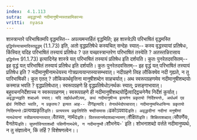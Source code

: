 ```yaml
---
index:  4.1.113
sutra:  अवृद्धाभ्यो नदीमानुषीभ्यस्तन्नामिकाभ्यः
vritti:  nyasa
---
```


शास्त्रान्तरे परिभाषितमपि वृद्धमस्ति-- अपत्यमन्तर्हितं वृद्धमिति; इह शास्त्रेऽपि परिभाषितं वृद्धमस्ति `वृद्धिर्यस्याचामादिस्तद्वृद्धम्` (1.1.73) इति, अतो वृद्धप्रतिषेधे कस्यचित् सन्देहः स्यात्-- कस्य वृद्धस्यायां प्रतिषेधः, किंस्वित् यदिह परिभाषितं तस्यायं प्रतिषेधः ? उत यच्छास्त्रान्तरेण परिभाषितं तस्येति ? अतस्तन्निरासाय `वृद्धिर्यस्य` 91.1.73) इत्यादिनेह शास्त्रे यत् परिभाषितं तस्यायं प्रतिषेध इति दर्शयति। कुतः पुनरेतदवसितम्-- इह वृद्धं यत् परिभाषितं तस्यायं प्रतिषेध इति दर्शयति। कुतः पुनरेतदवसितम्-- इह वृद्धं यत् परिभाषितं तस्यायं प्रतिषेध इति ? नदीमानुषीनामधेयस्य गोत्रप्रत्ययान्तस्यासम्भवात्। नदीग्रहणे त्विह लौकिक्येव नदी गृह्यते, न तु पारिभाषिकी। कुत एतत् ? लौकिकार्थवृत्तिना मानुषीशब्देन साहचर्यात्। अथ स्वरूपग्रहणमेव नदीमानुषीशब्दयोः कस्मान्न भवति ? वृद्धप्रतिषेधात्। स्वरूपग्रहणे हि वृद्धप्रतिषेधोऽनर्थकः स्यात्; प्रसङ्गाभावात्। बहुवचननिर्देशाच्च न स्वरूपग्रहणम्। स्वरूपग्रहणे ही नदीमानुषीशब्दयोर्द्वित्वाद्द्विचनेनैव निर्देशं कुर्यात्। `अवृद्धाभ्य्इति शब्दधर्मः स्यात्। यदि तर्ह्यर्थधर्मोऽयम्, कथं नदीमानुषीभ्य इत्यनेन प्रकृतयो निर्दिश्यन्ते, अर्थधर्म एव ह्येवं निर्दिष्टो भवति, न प्रकृतयः? इत्यत आह-- `तेन` इत्यादि। तेनार्थभेदोपचारात्। नदीमानुष्यभिधायिन्यः प्रकृतयो निर्दिश्यन्ते। `प्रत्ययप्रकृतिः` इति। प्रत्ययस्य प्रकृतिरिति षष्ठीसमासः। `ढकोऽपवादः` इति। अवृद्धादीनां नदीनां मनुषीणां नामधेयानां स्त्रीप्रत्ययान्तत्वात्। `वैतस्तः, नार्मदः` इति। वितस्तानर्मदाशब्दाभ्यामण्। `शैक्षितः` इति। शिक्षिताशब्दात्।
`सौपर्णेयः, वैनतेयः` इति। सुपर्णाविनताशब्दौ पक्षिणीनामधेये, न नदीमानुष्यौ। `शौभनेय-` इति। शोभनाशब्दो वर्त्तते नदीमानुष्यर्थः, न तु संज्ञात्वेन, किं तर्हि ? विशेषणत्वेन।।

